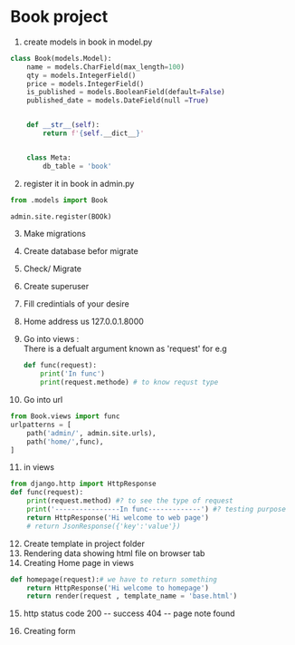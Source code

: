 # Book project

1. create models in book in model.py
```python
class Book(models.Model):
    name = models.CharField(max_length=100)
    qty = models.IntegerField()
    price = models.IntegerField()
    is_published = models.BooleanField(default=False)
    published_date = models.DateField(null =True)


    def __str__(self):
        return f'{self.__dict__}'


    class Meta:
        db_table = 'book'
```
2. register it in book in admin.py
```python 
from .models import Book

admin.site.register(BOOk)
```
3. Make migrations
4. Create database befor migrate
5. Check/ Migrate
6. Create superuser
7. Fill credintials of your desire
8. Home address us 127.0.0.1.8000
9. Go into views :   
There is a defualt argument known as 'request' for e.g  

    ```python
    def func(request):
        print('In func')
        print(request.methode) # to know requst type
    ```
10. Go into url 
```python
from Book.views import func
urlpatterns = [
    path('admin/', admin.site.urls),
    path('home/',func),
]

```
11. in views
```python
from django.http import HttpResponse
def func(request):
    print(request.method) #? to see the type of request
    print('----------------In func-------------') #? testing purpose
    return HttpResponse('Hi welcome to web page')
    # return JsonResponse({'key':'value'})
```

12. Create template in project folder
13. Rendering data showing html file on browser tab 
14. Creating Home page in views
```python
def homepage(request):# we have to return something
    return HttpResponse('Hi welcome to homepage')
    return render(request , template_name = 'base.html')
```
15.    http status code
    200 -- success
    404 -- page note found

16. Creating form